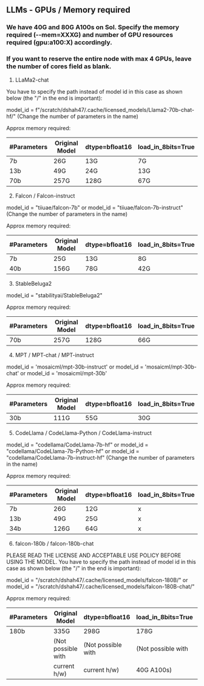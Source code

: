 ## LLMs - GPUs / Memory required

### We have 40G and 80G A100s on Sol. Specify the memory required (--mem=XXXG) and number of GPU resources required (gpu:a100:X) accordingly.
### If you want to reserve the entire node with max 4 GPUs, leave the number of cores field as blank.

1. LLaMa2-chat

You have to specify the path instead of model id in this case as shown below (the "/" in the end is important):

model_id = f"/scratch/dshah47/.cache/licensed_models/Llama2-70b-chat-hf/"
(Change the number of parameters in the name)

Approx memory required:

| #Parameters | Original Model | dtype=bfloat16 | load_in_8bits=True |
|-------------|----------------|----------------|--------------------|
| 7b          | 26G            | 13G            | 7G                 |
| 13b         | 49G            | 24G            | 13G                |
| 70b         | 257G           | 128G           | 67G                |

2. Falcon / Falcon-instruct

model_id = "tiiuae/falcon-7b" or 
model_id = "tiiuae/falcon-7b-instruct"
(Change the number of parameters in the name)

Approx memory required:

| #Parameters | Original Model | dtype=bfloat16 | load_in_8bits=True |
|-------------|----------------|----------------|--------------------|
| 7b          | 25G            | 13G            | 8G                 |
| 40b         | 156G           | 78G            | 42G                |

3. StableBeluga2

model_id = "stabilityai/StableBeluga2"

Approx memory required:

| #Parameters | Original Model | dtype=bfloat16 | load_in_8bits=True |
|-------------|----------------|----------------|--------------------|
| 70b         | 257G           | 128G           | 66G                |

4. MPT / MPT-chat / MPT-instruct

model_id = 'mosaicml/mpt-30b-instruct' or
model_id = 'mosaicml/mpt-30b-chat' or 
model_id = 'mosaicml/mpt-30b'

Approx memory required:

| #Parameters | Original Model | dtype=bfloat16 | load_in_8bits=True |
|-------------|----------------|----------------|--------------------|
| 30b         | 111G           | 55G            | 30G                |

5. CodeLlama / CodeLlama-Python / CodeLlama-instruct

model_id = "codellama/CodeLlama-7b-hf" or 
model_id = "codellama/CodeLlama-7b-Python-hf" or
model_id = "codellama/CodeLlama-7b-instruct-hf"
(Change the number of parameters in the name)

Approx memory required:

| #Parameters | Original Model | dtype=bfloat16 | load_in_8bits=True |
|-------------|----------------|----------------|--------------------|
| 7b          | 26G            | 12G            | x                  |
| 13b         | 49G            | 25G            | x                  |
| 34b         | 126G           | 64G            | x                  |

6. falcon-180b / falcon-180b-chat

PLEASE READ THE LICENSE AND ACCEPTABLE USE POLICY BEFORE USING THE MODEL.
You have to specify the path instead of model id in this case as shown below (the "/" in the end is important):

model_id = "/scratch/dshah47/.cache/licensed_models/falcon-180B/" or 
model_id = "/scratch/dshah47/.cache/licensed_models/falcon-180B-chat/"

Approx memory required:

| #Parameters | Original Model    | dtype=bfloat16     | load_in_8bits=True| load_in_4bits=True |
|-------------|-------------------|--------------------|------------------ |--------------------|
| 180b        | 335G              | 298G               | 178G              | 119G               |
|             |(Not possible with |(Not possible with  |(Not possible with |                    |
|             |current h/w)       |current h/w)        |40G A100s)         |                    |
